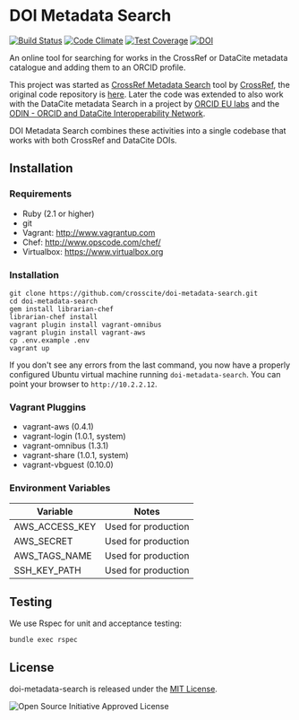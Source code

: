# DOI Metadata Search

[![Build Status](https://travis-ci.org/crosscite/doi-metadata-search.svg?branch=datacite)](https://travis-ci.org/crosscite/doi-metadata-search)
[![Code Climate](https://codeclimate.com/github/crosscite/doi-metadata-search/badges/gpa.svg)](https://codeclimate.com/github/crosscite/doi-metadata-search)
[![Test Coverage](https://codeclimate.com/github/crosscite/doi-metadata-search/badges/coverage.svg)](https://codeclimate.com/github/crosscite/doi-metadata-search/coverage)
[![DOI](https://zenodo.org/badge/doi/10.5281/zenodo.21430.svg)](http://doi.org/10.5281/zenodo.21430)

An online tool for searching for works in the CrossRef or DataCite metadata
catalogue and adding them to an ORCID profile.

This project was started as [CrossRef Metadata Search](http://search.crossref.org) tool
by [CrossRef](http://crossref.org), the original code repository is
[here](https://github.com/crossref/doi-metadata-search). Later the code was extended
to also work with the DataCite metadata Search in a project by
[ORCID EU labs](https://github.com/ORCID-EU-Labs/) and the
[ODIN - ORCID and DataCite Interoperability Network](http://odin-project.eu).

DOI Metadata Search combines these activities into a single codebase that works
with both CrossRef and DataCite DOIs.

## Installation

### Requirements

- Ruby (2.1 or higher)
- git
- Vagrant: http://www.vagrantup.com
- Chef: http://www.opscode.com/chef/
- Virtualbox: https://www.virtualbox.org


### Installation

```
git clone https://github.com/crosscite/doi-metadata-search.git
cd doi-metadata-search
gem install librarian-chef
librarian-chef install
vagrant plugin install vagrant-omnibus
vagrant plugin install vagrant-aws
cp .env.example .env
vagrant up
```

If you don't see any errors from the last command, you now have a properly
configured Ubuntu virtual machine running `doi-metadata-search`. You can point your
browser to `http://10.2.2.12`.

### Vagrant Pluggins

- vagrant-aws (0.4.1)
- vagrant-login (1.0.1, system)
- vagrant-omnibus (1.3.1)
- vagrant-share (1.0.1, system)
- vagrant-vbguest (0.10.0)


### Environment Variables

| Variable       | Notes               |
|----------------|---------------------|
| AWS_ACCESS_KEY | Used for production |
| AWS_SECRET     | Used for production |
| AWS_TAGS_NAME  | Used for production |
| SSH_KEY_PATH   | Used for production |


## Testing

We use Rspec for unit and acceptance testing:

```
bundle exec rspec
```

## License
doi-metadata-search is released under the [MIT License](https://github.com/crosscite/doi-metadata-search/blob/master/LICENSE.md).

![Open Source Initiative Approved License](http://www.opensource.org/trademarks/opensource/web/opensource-110x95.jpg)
